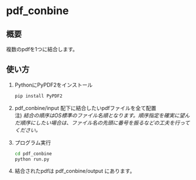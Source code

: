 # pdf_conbine

## 概要
複数のpdfを1つに結合します。

## 使い方
1. PythonにPyPDF2をインストール
    ```sh
    pip install PyPDF2
    ```

2. pdf_conbine/input 配下に結合したいpdfファイルを全て配置  
   注) *結合の順序はOS標準のファイル名順となります。順序指定を確実に望んだ順序にしたい場合は、ファイル名の先頭に番号を振るなどの工夫を行ってください。*

3. プログラム実行
    ```sh
    cd pdf_conbine
    python run.py
    ```

4. 結合されたpdfは pdf_conbine/output にあります。
